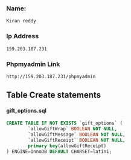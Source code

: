 ### Name:
    Kiran reddy

### Ip Address
    159.203.187.231

### Phpmyadmin Link
    http://159.203.187.231/phpmyadmin

## Table Create statements

#### gift_options.sql

```sql
CREATE TABLE IF NOT EXISTS `gift_options` (
        `allowGiftWrap` BOOLEAN NOT NULL,
        `allowGiftMessage` BOOLEAN NOT NULL,
        `allowGiftReceipt` BOOLEAN NOT NULL,
        primary key(allowGiftReceipt)
) ENGINE=InnoDB DEFAULT CHARSET=latin1;
```
